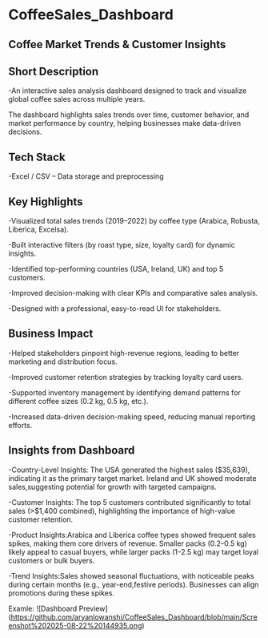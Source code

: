 # CoffeeSales_Dashboard

## Coffee Market Trends & Customer Insights

## Short Description

-An interactive sales analysis dashboard designed to track and visualize global coffee sales across multiple years. 

The dashboard highlights sales trends over time, customer behavior, and market performance by country, helping businesses make data-driven decisions.

## Tech Stack

-Excel / CSV – Data storage and preprocessing

## Key Highlights

-Visualized total sales trends (2019–2022) by coffee type (Arabica, Robusta, Liberica, Excelsa).

-Built interactive filters (by roast type, size, loyalty card) for dynamic insights.

-Identified top-performing countries (USA, Ireland, UK) and top 5 customers.

-Improved decision-making with clear KPIs and comparative sales analysis.

-Designed with a professional, easy-to-read UI for stakeholders.

## Business Impact

-Helped stakeholders pinpoint high-revenue regions, leading to better marketing and distribution focus.

-Improved customer retention strategies by tracking loyalty card users.

-Supported inventory management by identifying demand patterns for different coffee sizes (0.2 kg, 0.5 kg, etc.).

-Increased data-driven decision-making speed, reducing manual reporting efforts.

## Insights from Dashboard

-Country-Level Insights: The USA generated the highest sales ($35,639), indicating it as the primary target market. Ireland and UK showed moderate sales,suggesting potential for growth with targeted campaigns.

-Customer Insights: The top 5 customers contributed significantly to total sales (>$1,400 combined), highlighting the importance of high-value customer retention.

-Product Insights:Arabica and Liberica coffee types showed frequent sales spikes, making them core drivers of revenue. Smaller packs (0.2–0.5 kg) likely appeal to casual buyers, while larger packs (1–2.5 kg) may target loyal customers or bulk buyers.

-Trend Insights:Sales showed seasonal fluctuations, with noticeable peaks during certain months (e.g., year-end,festive periods). Businesses can align promotions during these spikes.

Examle: ![Dashboard Preview] (https://github.com/aryanlowanshi/CoffeeSales_Dashboard/blob/main/Screenshot%202025-08-22%20144935.png)
